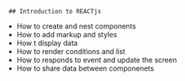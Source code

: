      ## Introduction to REACTjs

* How to create and nest components
* How to add markup and styles
* How t display data
* How to render conditions and list 
* How to responds to event and update the screen
* How to share data between componenets
